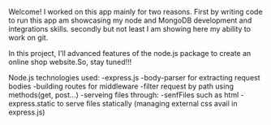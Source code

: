 Welcome!
I worked on this app mainly for two reasons. First by writing code to run this app am showcasing my node and MongoDB development and integrations skills. secondly but not least I am showing here my ability to work on git.

In this project, I'll advanced features of the node.js package to create an online shop website.So, stay tuned!!!

Node.js technologies used:
-express.js
    -body-parser for extracting request bodies
    -building routes for middleware
    -filter request by path using methods(get, post...)
    -serveing files through:
        -senfFiles  such as html
        -express.static to serve files statically (managing external css avail in express.js)